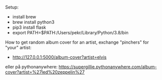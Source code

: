 
Setup:
- install brew
- brew install python3
- pip3 install flask
- export PATH=$PATH:/Users/pekr/Library/Python/3.8/bin

How to get random album cover for an artist, exchange "pinchers" for "your" artist:

- http://127.0.0.1:5000/album-cover?artist=elvis

eller på pythonanywhere:
https://supergillie.pythonanywhere.com/album-cover?artist=%27led%20zeppelin%27



